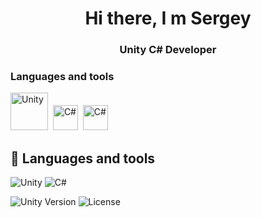 <h1 align="center">Hi there, I m Sergey</h1>
<h3 align="center">Unity C# Developer</h3>
     

### Languages and tools
<img src="https://cdn.jsdelivr.net/gh/devicons/devicon@latest/icons/unity/unity-original-wordmark.svg" width="60" height="60" title="Unity"/>&nbsp;
<img src="https://cdn.jsdelivr.net/gh/devicons/devicon@latest/icons/csharp/csharp-original.svg" width="40" height="40" title="C#"/>&nbsp;
<img src="https://cdn.jsdelivr.net/gh/devicons/devicon@latest/icons/visualstudio/visualstudio-original.svg" width="40" height="40" title="C#"/>&nbsp;

## 🚀 Languages and tools
![Unity](https://img.shields.io/badge/Unity-100000?logo=unity)
![C#](https://img.shields.io/badge/C%23-239120?logo=c-sharp)

![Unity Version](https://img.shields.io/badge/Unity-2021.3+-black)
![License](https://img.shields.io/badge/License-MIT-green)
          

      
          
<!--
**semtool/semtool** is a ✨ _special_ ✨ repository because its `README.md` (this file) appears on your GitHub profile.

Here are some ideas to get you started:

- 🔭 I’m currently working on ...
- 🌱 I’m currently learning ...
- 👯 I’m looking to collaborate on ...
- 🤔 I’m looking for help with ...
- 💬 Ask me about ...
- 📫 How to reach me: ...
- 😄 Pronouns: ...
- ⚡ Fun fact: ...
-->



          

